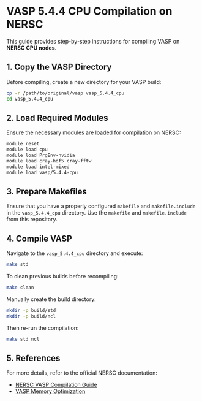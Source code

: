 # VASP 5.4.4 CPU Compilation on NERSC

This guide provides step-by-step instructions for compiling VASP on **NERSC CPU nodes**.

## 1. Copy the VASP Directory

Before compiling, create a new directory for your VASP build:

```bash
cp -r /path/to/original/vasp vasp_5.4.4_cpu
cd vasp_5.4.4_cpu
```

## 2. Load Required Modules

Ensure the necessary modules are loaded for compilation on NERSC:

```bash
module reset
module load cpu
module load PrgEnv-nvidia
module load cray-hdf5 cray-fftw
module load intel-mixed
module load vasp/5.4.4-cpu
```

## 3. Prepare Makefiles
Ensure that you have a properly configured `makefile` and `makefile.include` in the `vasp_5.4.4_cpu` directory. Use the `makefile` and `makefile.include` from this repository.

## 4. Compile VASP

Navigate to the `vasp_5.4.4_cpu` directory and execute:

```bash
make std
```

To clean previous builds before recompiling:

```bash
make clean
```

Manually create the build directory:

```bash
mkdir -p build/std
mkdir -p build/ncl
```

Then re-run the compilation:

```bash
make std ncl
```
## 5. References

For more details, refer to the official NERSC documentation:

- [NERSC VASP Compilation Guide](https://docs.nersc.gov/applications/vasp/)
- [VASP Memory Optimization](https://www.vasp.at/wiki/index.php/Not_enough_memory)
